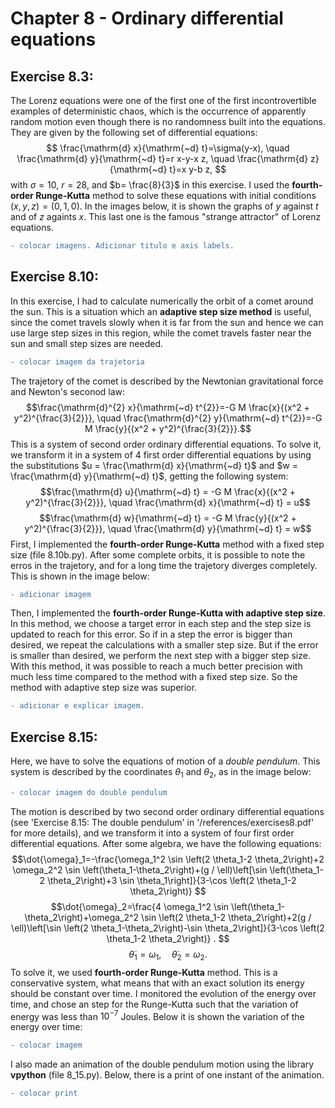 # Chapter 8 - Ordinary differential equations

## Exercise 8.3:
The Lorenz equations were one of the first one of the first incontrovertible examples of deterministic chaos, which is the occurrence of apparently random motion
even though there is no randomness built into the equations. They are given by the following set of differential equations:
$$ \frac{\mathrm{d} x}{\mathrm{~d} t}=\sigma(y-x), \quad \frac{\mathrm{d} y}{\mathrm{~d} t}=r x-y-x z, \quad \frac{\mathrm{d} z}{\mathrm{~d} t}=x y-b z, $$
with $\sigma=10$, $r=28$, and $b= \frac{8}{3}$ in this exercise. I used the **fourth-order Runge-Kutta** method to solve these equations with initial conditions $(x,y,z) = (0,1,0)$. In the images below, it is shown the graphs of $y$ against $t$ and of $z$ againts $x$. This last one is the famous "strange attractor" of Lorenz equations.
```diff
- colocar imagens. Adicionar titulo e axis labels.
```

## Exercise 8.10:
In this exercise, I had to calculate numerically the orbit of a comet around the sun. This is a situation which an **adaptive step size method** is useful, since the comet travels slowly when it is far from the sun and hence we can use large step sizes in this region, while the comet travels faster near the sun and small step sizes are needed.
```diff
- colocar imagem da trajetoria
```
The trajetory of the comet is described by the Newtonian gravitational force and Newton's seconod law:
$$\frac{\mathrm{d}^{2} x}{\mathrm{~d} t^{2}}=-G M \frac{x}{(x^2 + y^2)^{\frac{3}{2}}}, \quad \frac{\mathrm{d}^{2} y}{\mathrm{~d} t^{2}}=-G M \frac{y}{(x^2 + y^2)^{\frac{3}{2}}}.$$
This is a system of second order ordinary differential equations. To solve it, we transform it in a system of 4 first order differential equations by using the substitutions $u = \frac{\mathrm{d} x}{\mathrm{~d} t}$ and $w = \frac{\mathrm{d} y}{\mathrm{~d} t}$, getting the following system:
$$\frac{\mathrm{d} u}{\mathrm{~d} t} = -G M \frac{x}{(x^2 + y^2)^{\frac{3}{2}}}, \quad \frac{\mathrm{d} x}{\mathrm{~d} t} = u$$
$$\frac{\mathrm{d} w}{\mathrm{~d} t} = -G M \frac{y}{(x^2 + y^2)^{\frac{3}{2}}}, \quad \frac{\mathrm{d} y}{\mathrm{~d} t} = w$$
First, I implemented the **fourth-order Runge-Kutta** method with a fixed step size (file 8.10b.py). After some complete orbits, it is possible to note the erros in the trajetory, and for a long time the trajetory diverges completely. This is shown in the image below:
```diff
- adicionar imagem
```
Then, I implemented the **fourth-order Runge-Kutta with adaptive step size**. In this method, we choose a target error in each step and the step size is updated to reach for this error. So if in a step the error is bigger than desired, we repeat the calculations with a smaller step size. But if the error is smaller than desired, we perform the next step with a bigger step size. With this method, it was possible to reach a much better precision with much less time compared to the method with a fixed step size. So the method with adaptive step size was superior.
```diff
- adicionar e explicar imagem.
```

## Exercise 8.15:
Here, we have to solve the equations of motion of a *double pendulum*. This system is described by the coordinates $\theta_1 \text{ and } \theta_2$, as in the image below:
```diff
- colocar imagem do double pendulum
```
The motion is described by two second order ordinary differential equations (see 'Exercise 8.15: The double pendulum' in '/references/exercises8.pdf' for more details), and we transform it into a system of four first order differential equations. After some algebra, we have the following equations:
$$\dot{\omega}_1=-\frac{\omega_1^2 \sin \left(2 \theta_1-2 \theta_2\right)+2 \omega_2^2 \sin \left(\theta_1-\theta_2\right)+(g / \ell)\left[\sin \left(\theta_1-2 \theta_2\right)+3 \sin \theta_1\right]}{3-\cos \left(2 \theta_1-2 \theta_2\right)} $$
$$\dot{\omega}_2=\frac{4 \omega_1^2 \sin \left(\theta_1-\theta_2\right)+\omega_2^2 \sin \left(2 \theta_1-2 \theta_2\right)+2(g / \ell)\left[\sin \left(2 \theta_1-\theta_2\right)-\sin \theta_2\right]}{3-\cos \left(2 \theta_1-2 \theta_2\right)} . $$
$$\dot{\theta}_1=\omega_1, \quad \dot{\theta}_2=\omega_2.$$
To solve it, we used **fourth-order Runge-Kutta** method. This is a conservative system, what means that with an exact solution its energy should be constant over time. I monitored the evolution of the energy over time, and chose an step for the Runge-Kutta such that the variation of energy was less than $10^{-7}$ Joules. Below it is shown the variation of the energy over time:
```diff
- colocar imagem
```
I also made an animation of the double pendulum motion using the library **vpython** (file 8_15.py). Below, there is a print of one instant of the animation.
```diff
- colocar print
```
